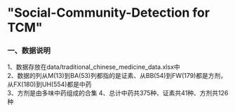 "Social-Community-Detection for TCM"
====================
### 一、数据说明
1、数据存放在data/traditional_chinese_medicine_data.xlsx中 \
2、数据的列从M(13)到BA(53)列都指的是证素、从BB(54)到FW(179)都是方剂，从FX(180)到UH(554)都是中药 \
3、方剂是由多味中药组成的合集
4、总计中药共375种、证素共41种、方剂共126种

